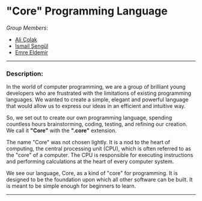 # "Core" Programming Language

*Group Members*:
- [Ali Çolak](https://github.com/alicolak64)
- [İsmail Şengül](https://github.com/ismailsengul)
- [Emre Eldemir](https://github.com/emreeldemir)

---

### Description:

In the world of computer programming, we are a group of brilliant young developers who are frustrated with the limitations of existing programming languages. We wanted to create a simple, elegant and powerful language that would allow us to express our ideas in an efficient and intuitive way.

So, we set out to create our own programming language, spending countless hours brainstorming, coding, testing, and refining our creation. We call it **"Core"** with the **".core"** extension.

The name "Core" was not chosen lightly. It is a nod to the heart of computing, the central processing unit (CPU), which is often referred to as the "core" of a computer. The CPU is responsible for executing instructions and performing calculations at the heart of every computer system.

We see our language, Core, as a kind of "core" for programming. It is designed to be the foundation upon which all other software can be built. It is meant to be simple enough for beginners to learn.

---

